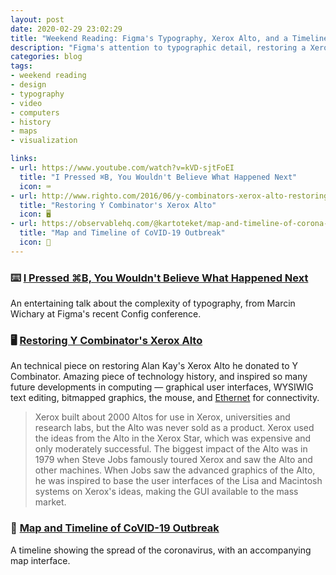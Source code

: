 ```yaml
---
layout: post
date: 2020-02-29 23:02:29
title: "Weekend Reading: Figma's Typography, Xerox Alto, and a Timeline of CoVID"
description: "Figma's attention to typographic detail, restoring a Xerox Alto, and mapping the spread of CoVID-19."
categories: blog
tags:
- weekend reading
- design
- typography
- video
- computers
- history
- maps
- visualization

links:
- url: https://www.youtube.com/watch?v=kVD-sjtFoEI
  title: "I Pressed ⌘B, You Wouldn't Believe What Happened Next"
  icon: ⌨️
- url: http://www.righto.com/2016/06/y-combinators-xerox-alto-restoring.html
  title: "Restoring Y Combinator's Xerox Alto"
  icon: 🖥
- url: https://observablehq.com/@kartoteket/map-and-timeline-of-corona-outbreak
  title: "Map and Timeline of CoVID-19 Outbreak"
  icon: 🦠
---
```


### ⌨️ [I Pressed ⌘B, You Wouldn't Believe What Happened Next](https://www.youtube.com/watch?v=kVD-sjtFoEI "I Pressed ⌘B, You Wouldn't Believe What Happened Next")

An entertaining talk about the complexity of typography, from Marcin Wichary at Figma's recent Config conference.

### 🖥 [Restoring Y Combinator's Xerox Alto](http://www.righto.com/2016/06/y-combinators-xerox-alto-restoring.html "Restoring Y Combinator's Xerox Alto")

An technical piece on restoring Alan Kay's Xerox Alto he donated to Y Combinator. Amazing piece of technology history, and inspired so many future developments in computing — graphical user interfaces, WYSIWIG text editing, bitmapped graphics, the mouse, and [Ethernet](/post/enter-ethernet/ "Enter Ethernet") for connectivity.

> Xerox built about 2000 Altos for use in Xerox, universities and research labs, but the Alto was never sold as a product. Xerox used the ideas from the Alto in the Xerox Star, which was expensive and only moderately successful. The biggest impact of the Alto was in 1979 when Steve Jobs famously toured Xerox and saw the Alto and other machines. When Jobs saw the advanced graphics of the Alto, he was inspired to base the user interfaces of the Lisa and Macintosh systems on Xerox's ideas, making the GUI available to the mass market.

### 🦠 [Map and Timeline of CoVID-19 Outbreak](https://observablehq.com/@kartoteket/map-and-timeline-of-corona-outbreak "Map and Timeline of CoVID-19 Outbreak")

A timeline showing the spread of the coronavirus, with an accompanying map interface.

